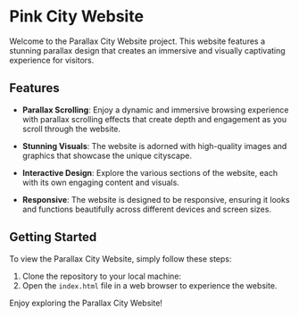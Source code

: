 # Pink City Website

Welcome to the Parallax City Website project. This website features a stunning parallax design that creates an immersive and visually captivating experience for visitors.
## Features

- **Parallax Scrolling**: Enjoy a dynamic and immersive browsing experience with parallax scrolling effects that create depth and engagement as you scroll through the website.

- **Stunning Visuals**: The website is adorned with high-quality images and graphics that showcase the unique cityscape.

- **Interactive Design**: Explore the various sections of the website, each with its own engaging content and visuals.

- **Responsive**: The website is designed to be responsive, ensuring it looks and functions beautifully across different devices and screen sizes.

## Getting Started

To view the Parallax City Website, simply follow these steps:

1. Clone the repository to your local machine:
2. Open the `index.html` file in a web browser to experience the website.



Enjoy exploring the Parallax City Website!
